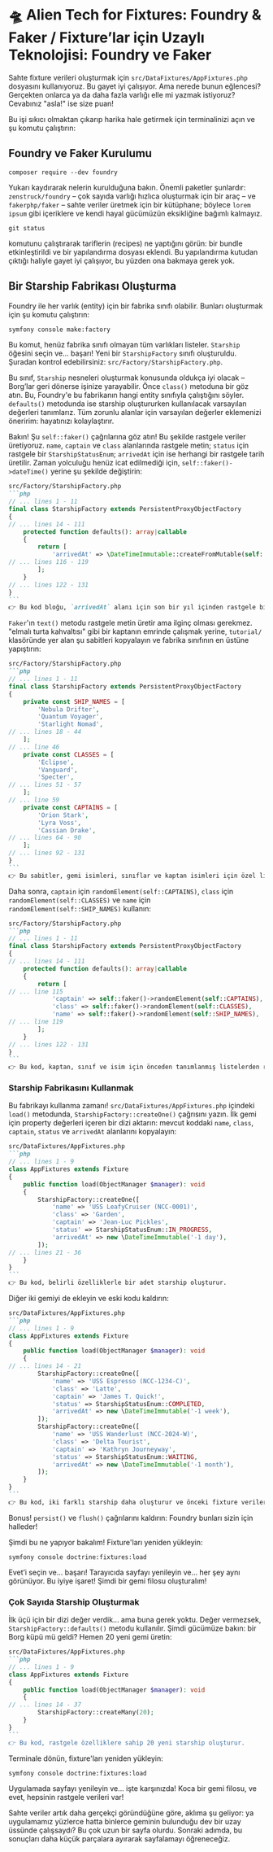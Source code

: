# 🛸 Alien Tech for Fixtures: Foundry & Faker / Fixture’lar için Uzaylı Teknolojisi: Foundry ve Faker

Sahte fixture verileri oluşturmak için `src/DataFixtures/AppFixtures.php` dosyasını kullanıyoruz. Bu gayet iyi çalışıyor. Ama nerede bunun eğlencesi? Gerçekten onlarca ya da daha fazla varlığı elle mi yazmak istiyoruz? Cevabınız "asla!" ise size puan!

Bu işi sıkıcı olmaktan çıkarıp harika hale getirmek için terminalinizi açın ve şu komutu çalıştırın:

## Foundry ve Faker Kurulumu

```
composer require --dev foundry
```

Yukarı kaydırarak nelerin kurulduğuna bakın. Önemli paketler şunlardır: `zenstruck/foundry` – çok sayıda varlığı hızlıca oluşturmak için bir araç – ve `fakerphp/faker` – sahte veriler üretmek için bir kütüphane; böylece `lorem ipsum` gibi içeriklere ve kendi hayal gücümüzün eksikliğine bağımlı kalmayız.

```
git status
```

komutunu çalıştırarak tariflerin (recipes) ne yaptığını görün: bir bundle etkinleştirildi ve bir yapılandırma dosyası eklendi. Bu yapılandırma kutudan çıktığı haliyle gayet iyi çalışıyor, bu yüzden ona bakmaya gerek yok.

## Bir Starship Fabrikası Oluşturma

Foundry ile her varlık (entity) için bir fabrika sınıfı olabilir. Bunları oluşturmak için şu komutu çalıştırın:

```bash
symfony console make:factory
```

Bu komut, henüz fabrika sınıfı olmayan tüm varlıkları listeler. `Starship` öğesini seçin ve... başarı! Yeni bir `StarshipFactory` sınıfı oluşturuldu. Şuradan kontrol edebilirsiniz: `src/Factory/StarshipFactory.php`.

Bu sınıf, `Starship` nesneleri oluşturmak konusunda oldukça iyi olacak – Borg’lar geri dönerse işinize yarayabilir. Önce `class()` metoduna bir göz atın. Bu, Foundry'e bu fabrikanın hangi entity sınıfıyla çalıştığını söyler. `defaults()` metodunda ise starship oluştururken kullanılacak varsayılan değerleri tanımlarız. Tüm zorunlu alanlar için varsayılan değerler eklemenizi öneririm: hayatınızı kolaylaştırır.

Bakın! Şu `self::faker()` çağrılarına göz atın! Bu şekilde rastgele veriler üretiyoruz. `name`, `captain` ve `class` alanlarında rastgele metin; `status` için rastgele bir `StarshipStatusEnum`; `arrivedAt` için ise herhangi bir rastgele tarih üretilir. Zaman yolculuğu henüz icat edilmediği için, `self::faker()->dateTime()` yerine şu şekilde değiştirin:

````markdown
src/Factory/StarshipFactory.php
```php
// ... lines 1 - 11
final class StarshipFactory extends PersistentProxyObjectFactory
{
// ... lines 14 - 111
    protected function defaults(): array|callable
    {
        return [
            'arrivedAt' => \DateTimeImmutable::createFromMutable(self::faker()->dateTimeBetween('-1 year', 'now')),
// ... lines 116 - 119
        ];
    }
// ... lines 122 - 131
}
```
👉 Bu kod bloğu, `arrivedAt` alanı için son bir yıl içinden rastgele bir tarih üretir.
````

`Faker`'ın `text()` metodu rastgele metin üretir ama ilginç olması gerekmez. "elmalı turta kahvaltısı" gibi bir kaptanın emrinde çalışmak yerine, `tutorial/` klasöründe yer alan şu sabitleri kopyalayın ve fabrika sınıfının en üstüne yapıştırın:

````markdown
src/Factory/StarshipFactory.php
```php
// ... lines 1 - 11
final class StarshipFactory extends PersistentProxyObjectFactory
{
    private const SHIP_NAMES = [
        'Nebula Drifter',
        'Quantum Voyager',
        'Starlight Nomad',
// ... lines 18 - 44
    ];
// ... line 46
    private const CLASSES = [
        'Eclipse',
        'Vanguard',
        'Specter',
// ... lines 51 - 57
    ];
// ... line 59
    private const CAPTAINS = [
        'Orion Stark',
        'Lyra Voss',
        'Cassian Drake',
// ... lines 64 - 90
    ];
// ... lines 92 - 131
}
```
👉 Bu sabitler, gemi isimleri, sınıflar ve kaptan isimleri için özel listeler tanımlar.
````

Daha sonra, `captain` için `randomElement(self::CAPTAINS)`, `class` için `randomElement(self::CLASSES)` ve `name` için `randomElement(self::SHIP_NAMES)` kullanın:

````markdown
src/Factory/StarshipFactory.php
```php
// ... lines 1 - 11
final class StarshipFactory extends PersistentProxyObjectFactory
{
// ... lines 14 - 111
    protected function defaults(): array|callable
    {
        return [
// ... line 115
            'captain' => self::faker()->randomElement(self::CAPTAINS),
            'class' => self::faker()->randomElement(self::CLASSES),
            'name' => self::faker()->randomElement(self::SHIP_NAMES),
// ... line 119
        ];
    }
// ... lines 122 - 131
}
```
👉 Bu kod, kaptan, sınıf ve isim için önceden tanımlanmış listelerden rastgele birer öğe seçer.
````

### Starship Fabrikasını Kullanmak

Bu fabrikayı kullanma zamanı! `src/DataFixtures/AppFixtures.php` içindeki `load()` metodunda, `StarshipFactory::createOne()` çağrısını yazın. İlk gemi için property değerleri içeren bir dizi aktarın: mevcut koddaki `name`, `class`, `captain`, `status` ve `arrivedAt` alanlarını kopyalayın:

````markdown
src/DataFixtures/AppFixtures.php
```php
// ... lines 1 - 9
class AppFixtures extends Fixture
{
    public function load(ObjectManager $manager): void
    {
        StarshipFactory::createOne([
            'name' => 'USS LeafyCruiser (NCC-0001)',
            'class' => 'Garden',
            'captain' => 'Jean-Luc Pickles',
            'status' => StarshipStatusEnum::IN_PROGRESS,
            'arrivedAt' => new \DateTimeImmutable('-1 day'),
        ]);
// ... lines 21 - 36
    }
}
```
👉 Bu kod, belirli özelliklerle bir adet starship oluşturur.
````

Diğer iki gemiyi de ekleyin ve eski kodu kaldırın:

````markdown
src/DataFixtures/AppFixtures.php
```php
// ... lines 1 - 9
class AppFixtures extends Fixture
{
    public function load(ObjectManager $manager): void
    {
// ... lines 14 - 21
        StarshipFactory::createOne([
            'name' => 'USS Espresso (NCC-1234-C)',
            'class' => 'Latte',
            'captain' => 'James T. Quick!',
            'status' => StarshipStatusEnum::COMPLETED,
            'arrivedAt' => new \DateTimeImmutable('-1 week'),
        ]);
        StarshipFactory::createOne([
            'name' => 'USS Wanderlust (NCC-2024-W)',
            'class' => 'Delta Tourist',
            'captain' => 'Kathryn Journeyway',
            'status' => StarshipStatusEnum::WAITING,
            'arrivedAt' => new \DateTimeImmutable('-1 month'),
        ]);
    }
}
```
👉 Bu kod, iki farklı starship daha oluşturur ve önceki fixture verileri yerine geçer.
````

Bonus! `persist()` ve `flush()` çağrılarını kaldırın: Foundry bunları sizin için halleder!

Şimdi bu ne yapıyor bakalım! Fixture'ları yeniden yükleyin:

```
symfony console doctrine:fixtures:load
```

Evet’i seçin ve... başarı! Tarayıcıda sayfayı yenileyin ve... her şey aynı görünüyor. Bu iyiye işaret! Şimdi bir gemi filosu oluşturalım!

### Çok Sayıda Starship Oluşturmak

İlk üçü için bir dizi değer verdik... ama buna gerek yoktu. Değer vermezsek, `StarshipFactory::defaults()` metodu kullanılır. Şimdi gücümüze bakın: bir Borg küpü mü geldi? Hemen 20 yeni gemi üretin:

````markdown
src/DataFixtures/AppFixtures.php
```php
// ... lines 1 - 9
class AppFixtures extends Fixture
{
    public function load(ObjectManager $manager): void
    {
// ... lines 14 - 37
        StarshipFactory::createMany(20);
    }
}
```
👉 Bu kod, rastgele özelliklere sahip 20 yeni starship oluşturur.
````

Terminale dönün, fixture'ları yeniden yükleyin:

```
symfony console doctrine:fixtures:load
```

Uygulamada sayfayı yenileyin ve... işte karşınızda! Koca bir gemi filosu, ve evet, hepsinin rastgele verileri var!

Sahte veriler artık daha gerçekçi göründüğüne göre, aklıma şu geliyor: ya uygulamamız yüzlerce hatta binlerce geminin bulunduğu dev bir uzay üssünde çalışsaydı? Bu çok uzun bir sayfa olurdu. Sonraki adımda, bu sonuçları daha küçük parçalara ayırarak sayfalamayı öğreneceğiz.
